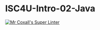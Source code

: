 # ISC4U-Intro-02-Java
[![Mr Coxall's Super Linter](https://github.com/Amanda-Benjamin/ISC4U-Intro-02-Java/workflows/Mr%20Coxall's%20Super%20Linter/badge.svg)](https://github.com/Amanda-Benjamin/ISC4U-Intro-02-Java/actions/)
